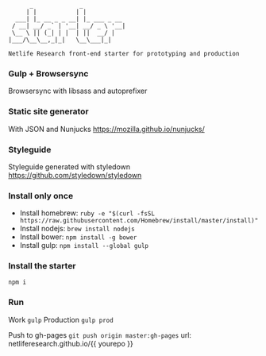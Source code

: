           _             _            
         | |           | |           
      ___| |_ __ _ _ __| |_ ___ _ __ 
     / __| __/ _` | '__| __/ _ \ '__|
     \__ \ || (_| | |  | ||  __/ |   
    |___/\__\__,_|_|   \__\___|_|   
                                                                 
    Netlife Research front-end starter for prototyping and production

### Gulp + Browsersync
Browsersync with libsass and autoprefixer

### Static site generator
With JSON and Nunjucks
https://mozilla.github.io/nunjucks/

### Styleguide
Styleguide generated with styledown
https://github.com/styledown/styledown

### Install only once

* Install homebrew: `ruby -e "$(curl -fsSL https://raw.githubusercontent.com/Homebrew/install/master/install)"`
* Install nodejs: `brew install nodejs`
* Install bower: `npm install -g bower`
* Install gulp: `npm install --global gulp`

### Install the starter 
```npm i```

### Run 
Work ```gulp```
Production ```gulp prod```

Push to gh-pages ```git push origin master:gh-pages```
url: netliferesearch.github.io/{{ yourepo }}